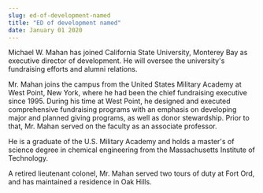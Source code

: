 ```yaml
---
slug: ed-of-development-named
title: "ED of development named"
date: January 01 2020
---
```


<p>Michael W. Mahan has joined California State University, Monterey Bay as executive director of development. He will oversee the university's fundraising efforts and alumni relations.
</p><p>Mr. Mahan joins the campus from the United States Military Academy at West Point, New York, where he had been the chief fundraising executive since 1995. During his time at West Point, he designed and executed comprehensive fundraising programs with an emphasis on developing major and planned giving programs, as well as donor stewardship. Prior to that, Mr. Mahan served on the faculty as an associate professor.
</p><p>He is a graduate of the U.S. Military Academy and holds a master's of science degree in chemical engineering from the Massachusetts Institute of Technology.
</p><p>A retired lieutenant colonel, Mr. Mahan served two tours of duty at Fort Ord, and has maintained a residence in Oak Hills.
</p>
